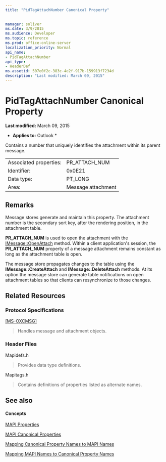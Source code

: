 ```yaml
---
title: "PidTagAttachNumber Canonical Property"
 
 
manager: soliver
ms.date: 3/9/2015
ms.audience: Developer
ms.topic: reference
ms.prod: office-online-server
localization_priority: Normal
api_name:
- PidTagAttachNumber
api_type:
- HeaderDef
ms.assetid: 507e0f2c-383c-4e2f-917b-159913f7234d
description: "Last modified: March 09, 2015"
---
```


# PidTagAttachNumber Canonical Property

 **Last modified:** March 09, 2015 
  
 * **Applies to:** Outlook * 
  
Contains a number that uniquely identifies the attachment within its parent message. 
  
|||
|:-----|:-----|
|Associated properties:  <br/> |PR_ATTACH_NUM  <br/> |
|Identifier:  <br/> |0x0E21  <br/> |
|Data type:  <br/> |PT_LONG  <br/> |
|Area:  <br/> |Message attachment  <br/> |
   
## Remarks

Message stores generate and maintain this property. The attachment number is the secondary sort key, after the rendering position, in the attachment table. 
  
 **PR_ATTACH_NUM** is used to open the attachment with the [IMessage::OpenAttach](imessage-openattach.md) method. Within a client application's session, the **PR_ATTACH_NUM** property of a message attachment remains constant as long as the attachment table is open. 
  
The message store propagates changes to the table using the **IMessage::CreateAttach** and **IMessage::DeleteAttach** methods. At its option the message store can generate table notifications on open attachment tables so that clients can resynchronize to those changes. 
  
## Related Resources

### Protocol Specifications

[[MS-OXCMSG]](http://msdn.microsoft.com/library/7fd7ec40-deec-4c06-9493-1bc06b349682%28Office.15%29.aspx)
  
> Handles message and attachment objects.
    
### Header Files

Mapidefs.h
  
> Provides data type definitions.
    
Mapitags.h
  
> Contains definitions of properties listed as alternate names.
    
## See also

#### Concepts

[MAPI Properties](mapi-properties.md)
  
[MAPI Canonical Properties](mapi-canonical-properties.md)
  
[Mapping Canonical Property Names to MAPI Names](mapping-canonical-property-names-to-mapi-names.md)
  
[Mapping MAPI Names to Canonical Property Names](mapping-mapi-names-to-canonical-property-names.md)

